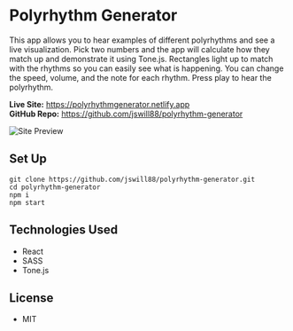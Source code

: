 # Polyrhythm Generator

This app allows you to hear examples of different polyrhythms and see a live visualization. Pick two numbers and the app will calculate how they match up and demonstrate it using Tone.js. Rectangles light up to match with the rhythms so you can easily see what is happening. You can change the speed, volume, and the note for each rhythm. Press play to hear the polyrhythm.

**Live Site:** https://polyrhythmgenerator.netlify.app  
**GitHub Repo:** https://github.com/jswill88/polyrhythm-generator

![Site Preview](./polyrhythmgenerator.gif)

## Set Up
```
git clone https://github.com/jswill88/polyrhythm-generator.git
cd polyrhythm-generator
npm i
npm start
```

## Technologies Used
- React
- SASS
- Tone.js

## License
- MIT 